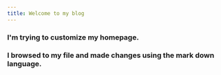 ```yaml
---
title: Welcome to my blog
---
```

 ### I'm trying to customize my homepage.
  ### I browsed to my file and made changes using the mark down language.
